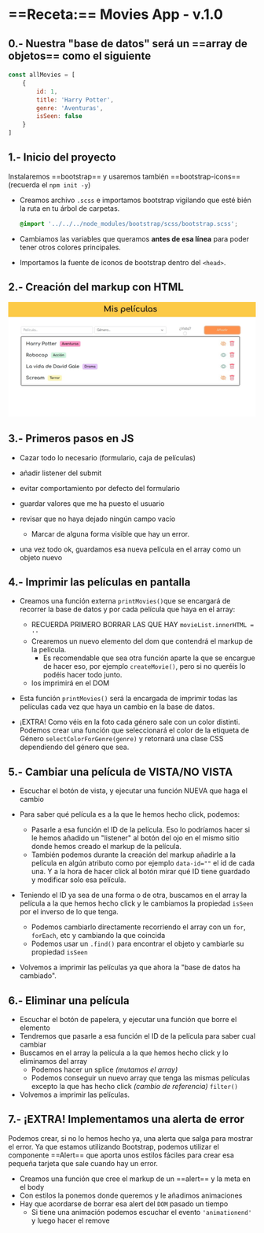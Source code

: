 # ==Receta:== Movies App - v.1.0

## 0.- Nuestra "base de datos" será un ==array de objetos== como el siguiente

```javascript
const allMovies = [
    {
        id: 1,
        title: 'Harry Potter',
        genre: 'Aventuras',
        isSeen: false
    }
]
```



## 1.- Inicio del proyecto

Instalaremos ==bootstrap== y usaremos también ==bootstrap-icons==  (recuerda el `npm init -y`)

* Creamos archivo `.scss` e importamos bootstrap vigilando que esté bién la ruta en tu árbol de carpetas.

  ```scss
  @import '../../../node_modules/bootstrap/scss/bootstrap.scss';
  ```

* Cambiamos las variables que queramos **antes de esa línea** para poder tener otros colores principales.

* Importamos la fuente de iconos de bootstrap dentro del `<head>`.

  

## 2.- Creación del markup con HTML

![](./movies-app.jpeg)

## 3.- Primeros pasos en JS

* Cazar todo lo necesario (formulario, caja de películas)
* añadir listener del submit
* evitar comportamiento por defecto del formulario
* guardar valores que me ha puesto el usuario
* revisar que no haya dejado ningún campo vacío
  * Marcar de alguna forma visible que hay un error.

* una vez todo ok, guardamos esa nueva película en el array como un objeto nuevo

## 4.- Imprimir las películas en pantalla

* Creamos una función externa `printMovies()`que se encargará de recorrer la base de datos y por cada película que haya en el array: 
  * RECUERDA PRIMERO BORRAR LAS QUE HAY `movieList.innerHTML = ''`
  * Crearemos un nuevo elemento del dom que contendrá el markup de la película.
    * Es recomendable que sea otra función aparte la que se encargue de hacer eso, por ejemplo `createMovie()`, pero si no queréis lo podéis hacer todo junto.
  * los imprimirá en el DOM

* Esta función `printMovies()` será la encargada de imprimir todas las películas cada vez que haya un cambio en la base de datos.
* ¡EXTRA! Como véis en la foto cada género sale con un color distinti. Podemos crear una función que seleccionará el color de la etiqueta de Género `selectColorForGenre(genre)` y retornará una clase CSS dependiendo del género que sea. 

## 5.- Cambiar una película de VISTA/NO VISTA

* Escuchar el botón de vista, y ejecutar una función NUEVA que haga el cambio
* Para saber qué película es a la que le hemos hecho click, podemos:
  * Pasarle a esa función el ID de la película. Eso lo podríamos hacer si le hemos añadido un "listener" al botón del ojo en el mismo sitio donde hemos creado el markup de la película.
  * También podemos durante la creación del markup añadirle a la película en algún atributo como por ejemplo `data-id=""` el id de cada una. Y a la hora de hacer click al botón mirar qué ID tiene guardado y modificar solo esa película.

* Teniendo el ID ya sea de una forma o de otra, buscamos en el array la película a la que hemos hecho click  y le cambiamos la propiedad `isSeen` por el inverso de lo que tenga.
  * Podemos cambiarlo directamente recorriendo el array con un `for`, `forEach`, etc y cambiando la que coincida
  * Podemos usar un `.find()` para encontrar el objeto y cambiarle su propiedad `isSeen`
* Volvemos a imprimir las películas ya que ahora la "base de datos ha cambiado".

## 6.- Eliminar una película

* Escuchar el botón de papelera, y ejecutar una función que borre el elemento
* Tendremos que pasarle a esa función el ID de la película para saber cual cambiar
* Buscamos en el array la película a la que hemos hecho click y lo eliminamos del array
  * Podemos hacer un splice *(mutamos el array)*
  * Podemos conseguir un nuevo array que tenga las mismas películas excepto la que has hecho click *(cambio de referencia)* `filter()`
* Volvemos a imprimir las películas.

## 7.- ¡EXTRA! Implementamos una alerta de error

Podemos crear, si no lo hemos hecho ya, una alerta que salga para mostrar el error. Ya que estamos utilizando Bootstrap, podemos utilizar el componente  ==Alert== que aporta unos estilos fáciles para crear esa pequeña tarjeta que sale cuando hay un error.

* Creamos una función que cree el markup de un ==alert== y la meta en el body
* Con estilos la ponemos donde queremos y le añadimos animaciones
* Hay que acordarse de borrar esa alert del `DOM` pasado un tiempo
  * Si tiene una animación podemos escuchar el evento `'animationend'` y luego hacer el remove



